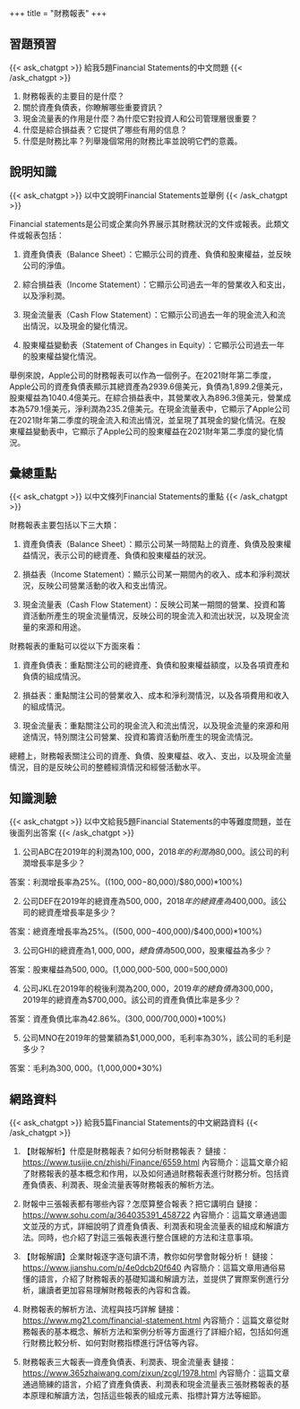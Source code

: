 +++
title = "財務報表"
+++
## 習題預習
{{< ask_chatgpt >}}
給我5題Financial Statements的中文問題
{{< /ask_chatgpt >}}



1. 財務報表的主要目的是什麼？
2. 關於資產負債表，你瞭解哪些重要資訊？
3. 現金流量表的作用是什麼？為什麼它對投資人和公司管理層很重要？
4. 什麼是綜合損益表？它提供了哪些有用的信息？
5. 什麼是財務比率？列舉幾個常用的財務比率並說明它們的意義。   

## 說明知識
{{< ask_chatgpt >}}
以中文說明Financial Statements並舉例
{{< /ask_chatgpt >}}



Financial statements是公司或企業向外界展示其財務狀況的文件或報表。此類文件或報表包括：

1. 資產負債表（Balance Sheet）：它顯示公司的資產、負債和股東權益，並反映公司的淨值。

2. 綜合損益表（Income Statement）：它顯示公司過去一年的營業收入和支出，以及淨利潤。

3. 現金流量表（Cash Flow Statement）：它顯示公司過去一年的現金流入和流出情況，以及現金的變化情況。

4. 股東權益變動表（Statement of Changes in Equity）：它顯示公司過去一年的股東權益變化情況。

舉例來說，Apple公司的財務報表可以作為一個例子。在2021財年第二季度，Apple公司的資產負債表顯示其總資產為2939.6億美元，負債為1,899.2億美元，股東權益為1040.4億美元。在綜合損益表中，其營業收入為896.3億美元，營業成本為579.1億美元，淨利潤為235.2億美元。在現金流量表中，它顯示了Apple公司在2021財年第二季度的現金流入和流出情況，並呈現了其現金的變化情況。在股東權益變動表中，它顯示了Apple公司的股東權益在2021財年第二季度的變化情況。   

## 彙總重點
{{< ask_chatgpt >}}
以中文條列Financial Statements的重點
{{< /ask_chatgpt >}}



財務報表主要包括以下三大類：

1. 資產負債表（Balance Sheet）：顯示公司某一時間點上的資產、負債及股東權益情況，表示公司的總資產、負債和股東權益的狀況。

2. 損益表（Income Statement）：顯示公司某一期間內的收入、成本和淨利潤狀況，反映公司營業活動的收入和支出情況。

3. 現金流量表（Cash Flow Statement）：反映公司某一期間的營業、投資和籌資活動所產生的現金流量情況，反映公司的現金流入和流出狀況，以及現金流量的來源和用途。

財務報表的重點可以從以下方面來看：

1. 資產負債表：重點關注公司的總資產、負債和股東權益額度，以及各項資產和負債的組成情況。

2. 損益表：重點關注公司的營業收入、成本和淨利潤情況，以及各項費用和收入的組成情況。

3. 現金流量表：重點關注公司的現金流入和流出情況，以及現金流量的來源和用途情況，特別關注公司營業、投資和籌資活動所產生的現金流情況。

總體上，財務報表關注公司的資產、負債、股東權益、收入、支出，以及現金流量情況，目的是反映公司的整體經濟情況和經營活動水平。   

## 知識測驗
{{< ask_chatgpt >}}
以中文給我5題Financial Statements的中等難度問題，並在後面列出答案
{{< /ask_chatgpt >}}



1. 公司ABC在2019年的利潤為$100,000，2018年的利潤為$80,000。該公司的利潤增長率是多少？

答案：利潤增長率為25%。(($100,000-$80,000)/$80,000)*100%)

2. 公司DEF在2019年的總資產為$500,000，2018年的總資產為$400,000。該公司的總資產增長率是多少？

答案：總資產增長率為25%。(($500,000-$400,000)/$400,000)*100%)

3. 公司GHI的總資產為$1,000,000，總負債為$500,000，股東權益為多少？

答案：股東權益為$500,000。($1,000,000-$500,000=$500,000)

4. 公司JKL在2019年的稅後利潤為$200,000，2019年的總負債為$300,000，2019年的總資產為$700,000。該公司的資產負債比率是多少？

答案：資產負債比率為42.86%。($300,000/$700,000)*100%)

5. 公司MNO在2019年的營業額為$1,000,000，毛利率為30%，該公司的毛利是多少？

答案：毛利為$300,000。($1,000,000*30%)   

## 網路資料
{{< ask_chatgpt >}}
給我5篇Financial Statements的中文網路資料
{{< /ask_chatgpt >}}



1. 【財報解析】什麼是財務報表？如何分析財務報表？
鏈接：https://www.tusijie.cn/zhishi/Finance/6559.html
內容簡介：這篇文章介紹了財務報表的基本概念和作用，以及如何通過財務報表進行財務分析。包括資產負債表、利潤表、現金流量表等財務報表的解析方法。

2. 財報中三張報表都有哪些內容？怎麼算整合報表？把它講明白
鏈接：https://www.sohu.com/a/364035391_458722
內容簡介：這篇文章通過圖文並茂的方式，詳細說明了資產負債表、利潤表和現金流量表的組成和解讀方法。同時，也介紹了對這三張報表進行整合匯總的方法和注意事項。

3. 【財報解讀】企業財報逐字逐句讀不清，教你如何學會財報分析！
鏈接：https://www.jianshu.com/p/4e0dcb20f640
內容簡介：這篇文章用通俗易懂的語言，介紹了財務報表的基礎知識和解讀方法，並提供了實際案例進行分析，讓讀者更加容易理解財務報表的內容和含義。

4. 財務報表的解析方法、流程與技巧詳解
鏈接：https://www.mg21.com/financial-statement.html
內容簡介：這篇文章從財務報表的基本概念、解析方法和案例分析等方面進行了詳細介紹，包括如何進行財務比較分析、如何對財務指標進行評估等內容。

5. 財務報表三大報表—資產負債表、利潤表、現金流量表
鏈接：https://www.365zhaiwang.com/zixun/zcgl/1978.html
內容簡介：這篇文章通過簡練的語言，介紹了資產負債表、利潤表和現金流量表三張財務報表的基本原理和解讀方法，包括這些報表的組成元素、指標計算方法等細節。   


